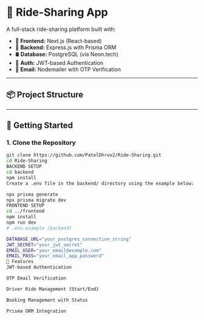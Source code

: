 # 🚗 Ride-Sharing App

A full-stack ride-sharing platform built with:

- 🧠 **Frontend:** Next.js (React-based)
- 🚀 **Backend:** Express.js with Prisma ORM
- 🛢️ **Database:** PostgreSQL (via Neon.tech)
- 🔐 **Auth:** JWT-based Authentication
- 📧 **Email:** Nodemailer with OTP Verification

---

## 📦 Project Structure


---

## 🔧 Getting Started

### 1. Clone the Repository

```bash
git clone https://github.com/PatelDhruv2/Ride-Sharing.git
cd Ride-Sharing
BACKEND SETUP
cd backend
npm install
Create a .env file in the backend/ directory using the example below:

npx prisma generate
npx prisma migrate dev
FRONTEND SETUP
cd ../frontend
npm install
npm run dev
# .env.example (backend)

DATABASE_URL="your_postgres_connection_string"
JWT_SECRET="your_jwt_secret"
EMAIL_USER="your_email@example.com"
EMAIL_PASS="your_email_app_password"
🔐 Features
JWT-based Authentication

OTP Email Verification

Driver Ride Management (Start/End)

Booking Management with Status

Prisma ORM Integration
